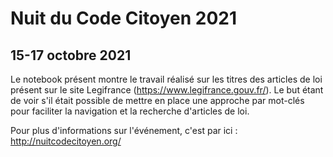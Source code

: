 # Nuit du Code Citoyen 2021
## 15-17 octobre 2021

Le notebook présent montre le travail réalisé sur les titres des articles de loi présent sur le site Legifrance (https://www.legifrance.gouv.fr/). Le but étant de voir s'il était possible de mettre en place une approche par mot-clés pour faciliter la navigation et la recherche d'articles de loi. 

Pour plus d'informations sur l'événement, c'est par ici : http://nuitcodecitoyen.org/
